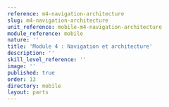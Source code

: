 ```yaml
---
reference: m4-navigation-architecture
slug: m4-navigation-architecture
unit_reference: mobile-m4-navigation-architecture
module_reference: mobile
nature: ''
title: 'Module 4 : Navigation et architecture'
description: ''
skill_level_reference: ''
image: ''
published: true
order: 13
directory: mobile
layout: parts
---
```

